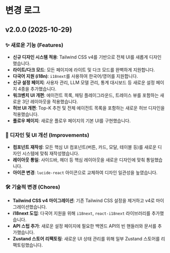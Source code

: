 # 변경 로그

## v2.0.0 (2025-10-29)

### ✨ 새로운 기능 (Features)

- **신규 디자인 시스템 적용**: Tailwind CSS v4를 기반으로 전체 UI를 새롭게 디자인했습니다.
- **라이트/다크 모드**: 모든 페이지에 라이트 및 다크 모드를 완벽하게 지원합니다.
- **다국어 지원 (i18n)**: `i18next`를 사용하여 한국어/영어를 지원합니다.
- **신규 설정 페이지**: 사용자 관리, LLM 모델 관리, 통계 대시보드 등 새로운 설정 페이지 4종을 추가했습니다.
- **워크벤치 UI 개편**: 에이전트 목록, 채팅 플레이그라운드, 트레이스 뷰를 포함하는 새로운 3단 레이아웃을 적용했습니다.
- **허브 UI 개편**: Top-K 추천 및 전체 에이전트 목록을 포함하는 새로운 허브 디자인을 적용했습니다.
- **플로우 페이지**: 새로운 플로우 페이지의 기본 UI를 구현했습니다.

### 🎨 디자인 및 UI 개선 (Improvements)

- **컴포넌트 재작성**: 모든 핵심 UI 컴포넌트(버튼, 카드, 모달, 테이블 등)를 새로운 디자인 시스템에 맞춰 재작성했습니다.
- **레이아웃 통일**: 사이드바, 헤더 등 핵심 레이아웃을 새로운 디자인에 맞춰 통일했습니다.
- **아이콘 변경**: `lucide-react` 아이콘으로 교체하여 디자인 일관성을 높였습니다.

### 🛠️ 기술적 변경 (Chores)

- **Tailwind CSS v4 마이그레이션**: 기존 Tailwind CSS 설정을 제거하고 v4로 마이그레이션했습니다.
- **i18next 도입**: 다국어 지원을 위해 `i18next`, `react-i18next` 라이브러리를 추가했습니다.
- **API 스텁 추가**: 새로운 설정 페이지에 필요한 백엔드 API의 빈 핸들러와 문서를 추가했습니다.
- **Zustand 스토어 리팩토링**: 새로운 UI 상태 관리를 위해 일부 Zustand 스토어를 리팩토링했습니다.